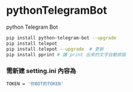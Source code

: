 # pythonTelegramBot
python Telegram Bot

```bash
pip install python-telegram-bot --upgrade
pip install telepot
pip install telepot --upgrade  # 更新
pip install pprint # 讓 print 出來的文字自動排版
```

### 需新建 setting.ini 內容為

```bash
TOKEN = '你BOT的TOKEN'

```


